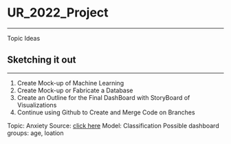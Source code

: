 # UR_2022_Project
---
Topic Ideas



## Sketching it out
---
1. Create Mock-up of Machine Learning  
3. Create Mock-up or Fabricate a Database
4. Create an Outline for the Final DashBoard with StoryBoard of Visualizations
5. Continue using Github to Create and Merge Code on Branches

Topic: Anxiety
Source: [click here](https://www.datafiles.samhsa.gov/dataset/mental-health-client-level-data-2020-mh-cld-2020-ds0001)
Model: Classification
Possible dashboard groups: age, loation


